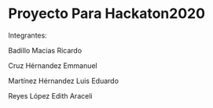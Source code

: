 # Proyecto Para Hackaton2020 

Integrantes: 

Badillo Macias Ricardo

Cruz Hérnandez Emmanuel

Martínez Hérnandez Luis Eduardo

Reyes López Edith Araceli

